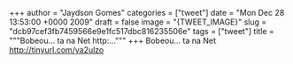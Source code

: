 
+++
author = "Jaydson Gomes"
categories = ["tweet"]
date = "Mon Dec 28 13:53:00 +0000 2009"
draft = false
image = "{TWEET_IMAGE}"
slug = "dcb97cef3fb7459566e9e1fc517dbc816235506e"
tags = ["tweet"]
title = """Bobeou... ta na Net http:..."""
+++
Bobeou... ta na Net http://tinyurl.com/ya2ulzo
